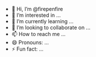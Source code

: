 - 👋 Hi, I’m @firepenfire
- 👀 I’m interested in ...
- 🌱 I’m currently learning ...
- 💞️ I’m looking to collaborate on ...
- 📫 How to reach me ...
- 😄 Pronouns: ...
- ⚡ Fun fact: ...

<!---
firepenfire/firepenfire is a ✨ special ✨ repository because its `README.md` (this file) appears on your GitHub profile.
You can click the Preview link to take a look at your changes.
--->
